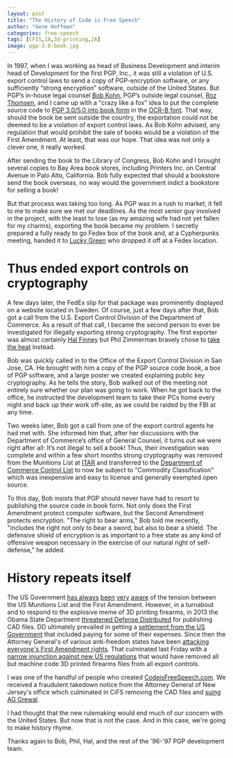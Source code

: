 ```yaml
---
layout: post
title: "The History of Code is Free Speech"
author: "Gene Hoffman"
categories: free-speech
tags: [CFIS,1A,3d-printing,2A]
image: pgp-3.0-book.jpg
---
```


In 1997, when I was working as head of Business Development and interim head of Development for the first PGP, Inc., it was still a violation of U.S. export control laws to send a copy of PGP-encryption software, or any sufficiently “strong encryption” software, outside of the United States. But PGP’s in-house legal counsel [Bob Kohn](https://en.wikipedia.org/wiki/Bob_Kohn), PGP’s outside legal counsel, [Roz Thomsen](https://t-b.com/about/our-team/roszel-c-thomsen-ii/), and I came up with a "crazy like a fox" idea to put the complete source code to [PGP 3.0/5.0 into book form](https://archive.org/details/prettygoodprivacy) in the [OCR-B font](https://en.wikipedia.org/wiki/OCR-B). That way, should the book be sent outside the country, the exportation could not be deemed to be a violation of export control laws. As Bob Kohn advised, any regulation that would prohibit the sale of books would be a violation of the First Amendment. At least, that was our hope. That idea was not only a clever one, it really worked.

After sending the book to the Library of Congress, Bob Kohn and I brought several copies to Bay Area book stores, including Printers Inc. on Central Avenue in Palo Alto, California. Bob fully expected that should a bookstore send the book overseas, no way would the government indict a bookstore for selling a book!

But that process was taking too long. As PGP was in a rush to market, it fell to me to make sure we met our deadlines. As the most senior guy involved in the project, with the least to lose (as my amazing wife had not yet fallen for my charms), exporting the book became my problem. I secretly prepared a fully ready to go Fedex box of the book and, at a Cypherpunks meeting, handed it to [Lucky Green](https://twitter.com/luckygreen) who dropped it off at a Fedex location.

# Thus ended export controls on cryptography

A few days later, the FedEx slip for that package was prominently displayed on a website located in Sweden. Of course, just a few days after that, Bob got a call from the U.S. Export Control Division of the Department of Commerce. As a result of that call, I became the second person to ever be investigated for illegally exporting strong cryptography. The first exporter was almost certainly [Hal Finney](https://www.nytimes.com/2014/08/31/business/hal-finney-cryptographer-and-bitcoin-pioneer-dies-at-58.html) but Phil Zimmerman bravely chose to [take the heat](https://www.wired.com/1995/03/the-continuing-investigation-of-phil-zimmermann/) instead.

Bob was quickly called in to the Office of the Export Control Division in San Jose, CA. He brought with him a copy of the PGP source code book, a box of PGP software, and a large poster we created explaining public key cryptography. As he tells the story, Bob walked out of the meeting not entirely sure whether our plan was going to work. When he got back to the office, he instructed the development team to take their PCs home every night and back up their work off-site, as we could be raided by the FBI at any time.

Two weeks later, Bob got a call from one of the export control agents he had met with. She informed him that, after her discussions with the Department of Commerce’s office of General Counsel, it turns out we were right after all: It’s not illegal to sell a book! Thus, their investigation was complete and within a few short months strong cryptography was removed from the Munitions List at [ITAR](https://www.pmddtc.state.gov/ddtc_public?id=ddtc_public_portal_itar_landing) and transferred to the [Department of Commerce Control List](https://www.bis.doc.gov/index.php/regulations/commerce-control-list-ccl) to now be subject to "Commodity Classification" which was inexpensive and easy to license and generally exempted open source.

To this day, Bob insists that PGP should never have had to resort to publishing the source code in book form. Not only does the First Amendment protect computer software, but the Second Amendment protects encryption. "The right to bear arms," Bob told me recently, "includes the right not only to bear a sword, but also to bear a shield. The defensive shield of encryption is as important to a free state as any kind of offensive weapon necessary in the exercise of our natural right of self-defense," he added.

# History repeats itself

The US Government [has always](https://www.courtlistener.com/recap/gov.uscourts.njd.396452/gov.uscourts.njd.396452.1.59.pdf) [been](https://www.courtlistener.com/recap/gov.uscourts.njd.396452/gov.uscourts.njd.396452.1.60.pdf) [very](https://www.courtlistener.com/recap/gov.uscourts.njd.396452/gov.uscourts.njd.396452.1.61.pdf) [aware](https://www.courtlistener.com/recap/gov.uscourts.njd.396452/gov.uscourts.njd.396452.1.62.pdf) of the tension between the US Munitions List and the First Amendment. However, in a turnabout and to respond to the explosive meme of 3D printing firearms, in 2013 the Obama State Department [threatened Defense Distributed]("https://www.courtlistener.com/recap/gov.uscourts.njd.396452/gov.uscourts.njd.396452.1.24.pdf") for publishing CAD files. DD ultimately prevailed in getting a [settlement from the US Government](https://www.courtlistener.com/recap/gov.uscourts.njd.396452/gov.uscourts.njd.396452.1.28.pdf) that included paying for some of their expenses. Since then the Attorney General's of various anti-freedom states have been [attacking everyone's First Amendment rights](https://www.npr.org/2018/07/30/634177862/attorneys-general-sue-trump-administration-to-block-3d-printed-guns). That culminated last Friday with a [narrow injunction against new US regulations](https://www.courtlistener.com/recap/gov.uscourts.wawd.282521/gov.uscourts.wawd.282521.94.0.pdf) that would have removed all but machine code 3D printed firearms files from all export controls.

I was one of the handful of people who created [CodeisFreeSpeech.com](https://codeisfreespeech.com). We received a fraudulent takedown notice from the Attorney General of New Jersey's office which culminated in CiFS removing the CAD files and [suing AG Grewal](https://www.courtlistener.com/docket/14536187/defense-distributed-v-grewal/).

I had thought that the new rulemaking would end much of our concern with the United States. But now that is not the case. And in this case, we're going to make history rhyme.

Thanks again to Bob, Phil, Hal, and the rest of the '96-'97 PGP development team.
